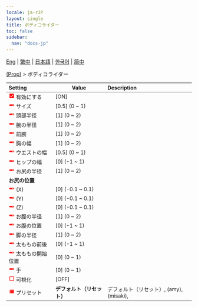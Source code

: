 ```yaml
---
locale: ja-rJP
layout: single
title: ボディコライダー
toc: false
sidebar:
  nav: "docs-jp"
---
```

[Eng](/dancexr/menu/2025.4/prop/body_colliders) | [繁中](/tw/dancexr/menu/2025.4/prop/body_colliders) | [日本語](/jp/dancexr/menu/2025.4/prop/body_colliders) | [한국어](/kr/dancexr/menu/2025.4/prop/body_colliders) | [简中](/zh/dancexr/menu/2025.4/prop/body_colliders)

[(Prop)](../menu#(Prop)) > ボディコライダー



| Setting | Value | Description |
| :--- | --- | :--- |
| <img src="/images/icon/ic_check_on.png" alt="check on icon"/> 有効にする</nobr>| [ON] | 
| <img src="/images/icon/ic_slider.png" alt="slider icon"/> サイズ</nobr>| [0.5] (0 ~ 1) | 
| <img src="/images/icon/ic_slider.png" alt="slider icon"/> 頭部半径</nobr>| [1] (0 ~ 2) | 
| <img src="/images/icon/ic_slider.png" alt="slider icon"/> 腕の半径</nobr>| [1] (0 ~ 2) | 
| <img src="/images/icon/ic_slider.png" alt="slider icon"/> 前腕</nobr>| [1] (0 ~ 2) | 
| <img src="/images/icon/ic_slider.png" alt="slider icon"/> 胸の幅</nobr>| [1] (0 ~ 2) | 
| <img src="/images/icon/ic_slider.png" alt="slider icon"/> ウエストの幅</nobr>| [0.5] (0 ~ 1) | 
| <img src="/images/icon/ic_slider.png" alt="slider icon"/> ヒップの幅</nobr>| [0] (-1 ~ 1) | 
| <img src="/images/icon/ic_slider.png" alt="slider icon"/> お尻の半径</nobr>| [1] (0 ~ 2) | 
|  <b>お尻の位置</b></nobr>|| 
| <img src="/images/icon/ic_slider.png" alt="slider icon"/> (X)</nobr>| [0] (-0.1 ~ 0.1) | 
| <img src="/images/icon/ic_slider.png" alt="slider icon"/> (Y)</nobr>| [0] (-0.1 ~ 0.1) | 
| <img src="/images/icon/ic_slider.png" alt="slider icon"/> (Z)</nobr>| [0] (-0.1 ~ 0.1) | 
| <img src="/images/icon/ic_slider.png" alt="slider icon"/> お腹の半径</nobr>| [1] (0 ~ 2) | 
| <img src="/images/icon/ic_slider.png" alt="slider icon"/> お腹の位置</nobr>| [0] (-1 ~ 1) | 
| <img src="/images/icon/ic_slider.png" alt="slider icon"/> 脚の半径</nobr>| [1] (0 ~ 2) | 
| <img src="/images/icon/ic_slider.png" alt="slider icon"/> 太ももの前後</nobr>| [0] (-1 ~ 1) | 
| <img src="/images/icon/ic_slider.png" alt="slider icon"/> 太ももの開始位置</nobr>| [0] (0 ~ 1) | 
| <img src="/images/icon/ic_slider.png" alt="slider icon"/> 手</nobr>| [0] (0 ~ 1) | 
| <img src="/images/icon/ic_check_off.png" alt="check off icon"/> 可視化</nobr>| [OFF] | 
| <img src="/images/icon/ic_list.png" alt="list icon"/> プリセット</nobr>| **デフォルト（リセット）** | デフォルト（リセット）, (amy), (misaki),  |

